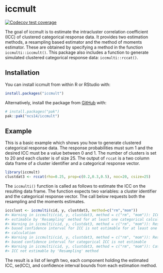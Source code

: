 
<!-- README.md is generated from README.Rmd. Please edit that file -->

# iccmult

<!-- badges: start -->

[![Codecov test
coverage](https://codecov.io/gh/ncs14/iccmult/graph/badge.svg)](https://app.codecov.io/gh/ncs14/iccmult)
<!-- badges: end -->

The goal of iccmult is to estimate the intracluster correlation
coefficient (ICC) of clustered categorical response data. It provides
two estimation methods, a resampling based estimator and the method of
moments estimator. These are obtained by specifying a method in the
function `iccmulti::iccmult()`. This package also includes a function to
generate simulated clustered categorical response data:
`iccmulti::rccat()`.

## Installation

You can install iccmult from within R or RStudio with:

``` r
install.packages("iccmult")
```

Alternatively, install the package from [GitHub](https://github.com/)
with:

``` r
# install.packages("pak")
pak::pak("ncs14/iccmult")
```

## Example

This is a basic example which shows you how to generate clustered
categorical response data. The response probabilities must sum 1 and the
desired ICC must be a value between 0 and 1. The number of clusters is
set to 20 and each cluster is of size 25. The output of `rccat` is a two
column data frame of a cluster identifier and a categorical response
vector.

``` r
library(iccmult)
clustdat3 <- rccat(rho=0.25, prop=c(0.2,0.3,0.5), noc=20, csize=25)
```

The `iccmulti()` function is called as follows to estimate the ICC on
the resulting data frame. The function expects two variables: a cluster
identifier and the categorical response vector. The call below requests
both the resampling and the moments estimates.

``` r
iccclust <- iccmulti(cid, y, clustdat3, method=c("rm","mom"))
#> Warning in iccmulti(cid, y, clustdat3, method = c("rm", "mom")): ICC not
#> estimable by 'Resampling' method for at least one categorical calculation
#> Warning in iccmulti(cid, y, clustdat3, method = c("rm", "mom")): Resampling
#> based confidence interval for ICC is not estimable for at least one categorical
#> calculation
#> Warning in iccmulti(cid, y, clustdat3, method = c("rm", "mom")): Resampling
#> based confidence interval for categorical ICC is not estimable
#> Warning in iccmulti(cid, y, clustdat3, method = c("rm", "mom")): Categorical
#> ICC not estimable by 'Resampling' method
```

The result is a list of length two, each component holding the estimated
ICC, se(ICC), and confidence interval bounds from each estimation
method.

<!-- You'll still need to render `README.Rmd` regularly, to keep `README.md` up-to-date. `devtools::build_readme()` is handy for this. -->
<!-- You can also embed plots, for example: -->
<!-- ```{r pressure, echo = FALSE} -->
<!-- plot(pressure) -->
<!-- ``` -->
<!-- In that case, don't forget to commit and push the resulting figure files, so they display on GitHub and CRAN. -->
